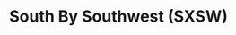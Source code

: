 ---
layout: festival
title: South By Southwest (SXSW)
description: 8-17 MARCH 2019
description2: Austin (USA) 
categories: festivals
photo: Merrick Ales

facebook_url: https://www.facebook.com/lovaalvildemusic/
instagram_url: https://www.instagram.com/lovaalvilde/
twitter_url: https://twitter.com/lovaalvilde/

youtubeId1: te4L-fpqdBs
youtubeId2: LA-O4m3ANWo
youtubeId3: HvQiqXsDfJ4

image: assets/images/sxsw.jpg
---